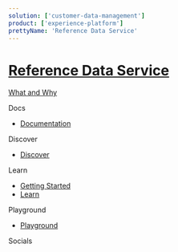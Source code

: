 ```yaml
---
solution: ['customer-data-management']
product: ['experience-platform']
prettyName: 'Reference Data Service'
---
```

# [Reference Data Service]()

[What and Why]()

Docs

 - [Documentation](https://doc.sitecore.com/en/developers/101/sitecore-experience-platform/reference-data-service.html)

Discover

 - [Discover]()

Learn

 - [Getting Started]()
 - [Learn]()

Playground

 - [Playground]()

Socials

